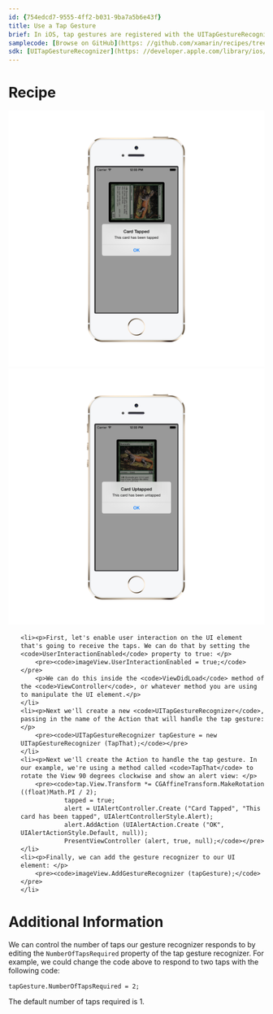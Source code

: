 ```yaml
---
id: {754edcd7-9555-4ff2-b031-9ba7a5b6e43f}
title: Use a Tap Gesture
brief: In iOS, tap gestures are registered with the UITapGestureRecognizer class. This recipe demonstrates how to use this class to recognize single and multiple tap gestures.
samplecode: [Browse on GitHub](https: //github.com/xamarin/recipes/tree/master/ios/input/touch/tap-gesture)
sdk: [UITapGestureRecognizer](https: //developer.apple.com/library/ios/documentation/UIKit/Reference/UITapGestureRecognizer_Class/)
---
```



<a name="Recipe" class="injected"></a>

# Recipe

![Tap Gesture](Images/tap.png) ![Tap Gesture](Images/tap2.png)

<ol>

	<li><p>First, let's enable user interaction on the UI element that's going to receive the taps. We can do that by setting the <code>UserInteractionEnabled</code> property to true: </p>
		<pre><code>imageView.UserInteractionEnabled = true;</code></pre>
		<p>We can do this inside the <code>ViewDidLoad</code> method of the <code>ViewController</code>, or whatever method you are using to manipulate the UI element.</p>
	</li>
	<li><p>Next we'll create a new <code>UITapGestureRecognizer</code>, passing in the name of the Action that will handle the tap gesture: </p>
		<pre><code>UITapGestureRecognizer tapGesture = new UITapGestureRecognizer (TapThat);</code></pre>
	</li>
	<li><p>Next we'll create the Action to handle the tap gesture. In our example, we're using a method called <code>TapThat</code> to rotate the View 90 degrees clockwise and show an alert view: </p>
		<pre><code>tap.View.Transform *= CGAffineTransform.MakeRotation ((float)Math.PI / 2);
				tapped = true;
				alert = UIAlertController.Create ("Card Tapped", "This card has been tapped", UIAlertControllerStyle.Alert);
				alert.AddAction (UIAlertAction.Create ("OK", UIAlertActionStyle.Default, null));
				PresentViewController (alert, true, null);</code></pre>
	</li>
	<li><p>Finally, we can add the gesture recognizer to our UI element: </p>
		<pre><code>imageView.AddGestureRecognizer (tapGesture);</code></pre>
	</li>
</ol>

# Additional Information


We can control the number of taps our gesture recognizer responds to by editing the <code>NumberOfTapsRequired</code> property of the tap gesture recognizer. For example, we could change the code above to respond to two taps with the following code: 

<pre><code>tapGesture.NumberOfTapsRequired = 2;</code></pre>

The default number of taps required is 1.